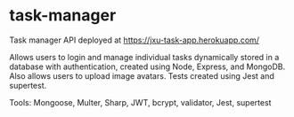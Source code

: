 # task-manager

Task manager API deployed at https://jxu-task-app.herokuapp.com/

Allows users to login and manage individual tasks dynamically stored in a database with authentication, created using Node, Express, and MongoDB.
Also allows users to upload image avatars.
Tests created using Jest and supertest.

Tools: Mongoose, Multer, Sharp, JWT, bcrypt, validator, Jest, supertest
